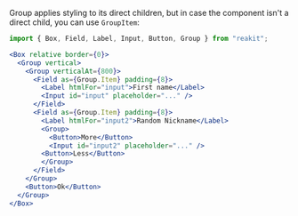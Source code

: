 Group applies styling to its direct children, but in case the component isn't a direct child, you can use `GroupItem`:

```jsx
import { Box, Field, Label, Input, Button, Group } from "reakit";

<Box relative border={0}>
  <Group vertical>
    <Group verticalAt={800}>
      <Field as={Group.Item} padding={8}>
        <Label htmlFor="input">First name</Label>
        <Input id="input" placeholder="..." />
      </Field>
      <Field as={Group.Item} padding={8}>
        <Label htmlFor="input2">Random Nickname</Label>
        <Group>
          <Button>More</Button>
          <Input id="input2" placeholder="..." />
        <Button>Less</Button>
        </Group>
      </Field>
    </Group>
    <Button>Ok</Button>
  </Group>
</Box>
```
